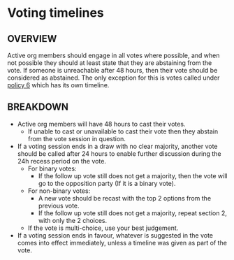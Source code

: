 # Voting timelines
## OVERVIEW
Active org members should engage in all votes where possible, and when not possible they should at least state that they are abstaining from the vote. If someone is unreachable after 48 hours, then their vote should be considered as abstained. The only exception for this is votes called under [policy 6](6.md) which has its own timeline.
## BREAKDOWN
- Active org members will have 48 hours to cast their votes.
  - If unable to cast or unavailable to cast their vote then they abstain from the vote session in question.
- If a voting session ends in a draw with no clear majority, another vote should be called after 24 hours to enable further discussion during the 24h recess period on the vote.
  - For binary votes:
    - If the follow up vote still does not get a majority, then the vote will go to the opposition party (If it is a binary vote).
  - For non-binary votes:
    - A new vote should be recast with the top 2 options from the previous vote.
    - If the follow up vote still does not get a majority, repeat section 2, with only the 2 choices.
  - If the vote is multi-choice, use your best judgement.
- If a voting session ends in favour, whatever is suggested in the vote comes into effect immediately, unless a timeline was given as part of the vote.
